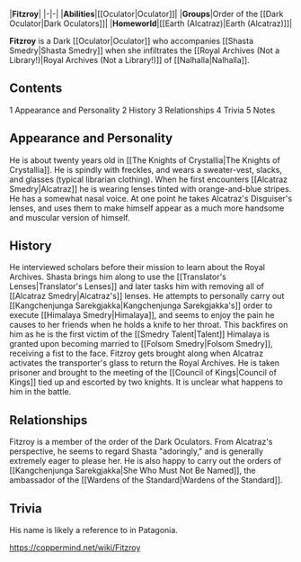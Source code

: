 |**Fitzroy**|
|-|-|
|**Abilities**|[[Oculator\|Oculator]]|
|**Groups**|Order of the [[Dark Oculator\|Dark Oculators]]|
|**Homeworld**|[[Earth (Alcatraz)\|Earth (Alcatraz)]]|

**Fitzroy** is a Dark [[Oculator\|Oculator]] who accompanies [[Shasta Smedry\|Shasta Smedry]] when she infiltrates the [[Royal Archives (Not a Library!)\|Royal Archives (Not a Library!)]] of [[Nalhalla\|Nalhalla]].

## Contents

1 Appearance and Personality
2 History
3 Relationships
4 Trivia
5 Notes


## Appearance and Personality
He is about twenty years old in [[The Knights of Crystallia\|The Knights of Crystallia]]. He is spindly with freckles, and wears a sweater-vest, slacks, and glasses (typical librarian clothing). When he first encounters [[Alcatraz Smedry\|Alcatraz]] he is wearing lenses tinted with orange-and-blue stripes. He has a somewhat nasal voice.
At one point he takes Alcatraz's Disguiser's lenses, and uses them to make himself appear as a much more handsome and muscular version of himself.

## History
He interviewed scholars before their mission to learn about the Royal Archives. Shasta brings him along to use the [[Translator's Lenses\|Translator's Lenses]] and later tasks him with removing all of [[Alcatraz Smedry\|Alcatraz's]] lenses.
He attempts to personally carry out [[Kangchenjunga Sarekgjakka\|Kangchenjunga Sarekgjakka's]] order to execute [[Himalaya Smedry\|Himalaya]], and seems to enjoy the pain he causes to her friends when he holds a knife to her throat. This backfires on him as he is the first victim of the [[Smedry Talent\|Talent]] Himalaya is granted upon becoming married to [[Folsom Smedry\|Folsom Smedry]], receiving a fist to the face.
Fitzroy gets brought along when Alcatraz activates the transporter's glass to return the Royal Archives. He is taken prisoner and brought to the meeting of the [[Council of Kings\|Council of Kings]] tied up and escorted by two knights. It is unclear what happens to him in the battle.

## Relationships
Fitzroy is a member of the order of the Dark Oculators. From Alcatraz's perspective, he seems to regard Shasta "adoringly," and is generally extremely eager to please her. He is also happy to carry out the orders of [[Kangchenjunga Sarekgjakka\|She Who Must Not Be Named]], the ambassador of the [[Wardens of the Standard\|Wardens of the Standard]].

## Trivia
His name is likely a reference to  in Patagonia.



https://coppermind.net/wiki/Fitzroy